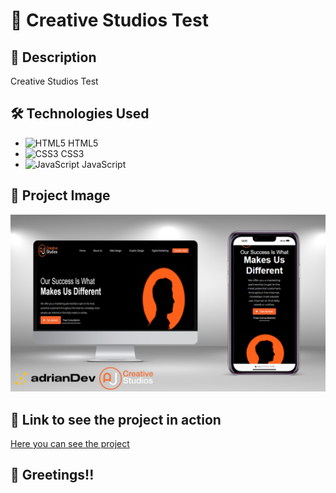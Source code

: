 # :rocket: Creative Studios Test

## :page_with_curl: Description

Creative Studios Test

## :hammer_and_wrench: Technologies Used

- ![HTML5](https://img.icons8.com/color/48/000000/html-5--v1.png) HTML5
- ![CSS3](https://img.icons8.com/color/48/000000/css3.png) CSS3
- ![JavaScript](https://img.icons8.com/color/48/000000/javascript--v1.png) JavaScript

## :camera_flash: Project Image

![Form Validator Img](https://github.com/Adrian97G/creativeStudiosTets/blob/main/projectCreativeStudios.png)

## :link: Link to see the project in action

[Here you can see the project](https://creative-studios-test.netlify.app/)

## :wave: Greetings!!
